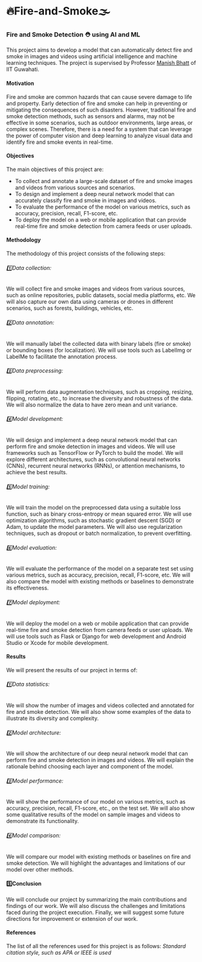 # 🔥Fire-and-Smoke🌫️
<h3>Fire and Smoke Detection ⛑️ using AI and ML</h3>
This project aims to develop a model that can automatically detect fire and smoke in images and videos using artificial intelligence and machine learning techniques. The project is supervised by Professor <a href="https://www.iitg.ac.in/iitg_faculty_details?name=Manish-Bhatt&fac=T1kyemJyQ0pPN1I3blVENllFWjQ5dz09">Manish Bhatt</a> of IIT Guwahati.

<h4>Motivation</h4>
Fire and smoke are common hazards that can cause severe damage to life and property. Early detection of fire and smoke can help in preventing or mitigating the consequences of such disasters. However, traditional fire and smoke detection methods, such as sensors and alarms, may not be effective in some scenarios, such as outdoor environments, large areas, or complex scenes. Therefore, there is a need for a system that can leverage the power of computer vision and deep learning to analyze visual data and identify fire and smoke events in real-time.

<h4>Objectives</h4>
The main objectives of this project are:
<ul>
<li>To collect and annotate a large-scale dataset of fire and smoke images and videos from various sources and scenarios.</li>
<li>To design and implement a deep neural network model that can accurately classify fire and smoke in images and videos.</li>
<li>To evaluate the performance of the model on various metrics, such as accuracy, precision, recall, F1-score, etc.</li>
<li>To deploy the model on a web or mobile application that can provide real-time fire and smoke detection from camera feeds or user uploads.</li>
</ul>

<h4>Methodology</h4>
The methodology of this project consists of the following steps:

<h6>1️⃣Data collection:</h6> We will collect fire and smoke images and videos from various sources, such as online repositories, public datasets, social media platforms, etc. We will also capture our own data using cameras or drones in different scenarios, such as forests, buildings, vehicles, etc.

<h6>2️⃣Data annotation:</h6> We will manually label the collected data with binary labels (fire or smoke) or bounding boxes (for localization). We will use tools such as LabelImg or LabelMe to facilitate the annotation process.

<h6>3️⃣Data preprocessing:</h6> We will perform data augmentation techniques, such as cropping, resizing, flipping, rotating, etc., to increase the diversity and robustness of the data. We will also normalize the data to have zero mean and unit variance.

<h6>4️⃣Model development:</h6> We will design and implement a deep neural network model that can perform fire and smoke detection in images and videos. We will use frameworks such as TensorFlow or PyTorch to build the model. We will explore different architectures, such as convolutional neural networks (CNNs), recurrent neural networks (RNNs), or attention mechanisms, to achieve the best results.

<h6>5️⃣Model training:</h6> We will train the model on the preprocessed data using a suitable loss function, such as binary cross-entropy or mean squared error. We will use optimization algorithms, such as stochastic gradient descent (SGD) or Adam, to update the model parameters. We will also use regularization techniques, such as dropout or batch normalization, to prevent overfitting.

<h6>6️⃣Model evaluation:</h6> We will evaluate the performance of the model on a separate test set using various metrics, such as accuracy, precision, recall, F1-score, etc. We will also compare the model with existing methods or baselines to demonstrate its effectiveness.

<h6>7️⃣Model deployment:</h6> We will deploy the model on a web or mobile application that can provide real-time fire and smoke detection from camera feeds or user uploads. We will use tools such as Flask or Django for web development and Android Studio or Xcode for mobile development.

<h4>Results</h4>
We will present the results of our project in terms of:

<h6>1️⃣Data statistics:</h6> We will show the number of images and videos collected and annotated for fire and smoke detection. We will also show some examples of the data to illustrate its diversity and complexity.
<h6>2️⃣Model architecture:</h6> We will show the architecture of our deep neural network model that can perform fire and smoke detection in images and videos. We will explain the rationale behind choosing each layer and component of the model.
<h6>3️⃣Model performance:</h6> We will show the performance of our model on various metrics, such as accuracy, precision, recall, F1-score, etc., on the test set. We will also show some qualitative results of the model on sample images and videos to demonstrate its functionality.
<h6>4️⃣Model comparison:</h6> We will compare our model with existing methods or baselines on fire and smoke detection. We will highlight the advantages and limitations of our model over other methods.
<h4>5️⃣Conclusion</h4>
We will conclude our project by summarizing the main contributions and findings of our work. We will also discuss the challenges and limitations faced during the project execution. Finally, we will suggest some future directions for improvement or extension of our work.

<h4>References</h4>
The list of all the references used for this project is as follows:
<i>Standard citation style, such as APA or IEEE is used</i>
